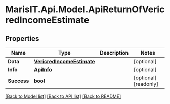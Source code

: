 
# MarisIT.Api.Model.ApiReturnOfVericredIncomeEstimate

## Properties

Name | Type | Description | Notes
------------ | ------------- | ------------- | -------------
**Data** | [**VericredIncomeEstimate**](VericredIncomeEstimate.md) |  | [optional] 
**Info** | [**ApiInfo**](ApiInfo.md) |  | [optional] 
**Success** | **bool** |  | [optional] [readonly] 

[[Back to Model list]](../README.md#documentation-for-models)
[[Back to API list]](../README.md#documentation-for-api-endpoints)
[[Back to README]](../README.md)

